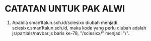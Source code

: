 # CATATAN UNTUK PAK ALWI

1. Apabila sman1talun.sch.id/sciesixx diubah menjadi sciesixx.sman1talun.sch.id, maka kode yang perlu diubah adalah js/partials/navbar.js baris ke-78, "/sciesixx/" menjadi "/".
